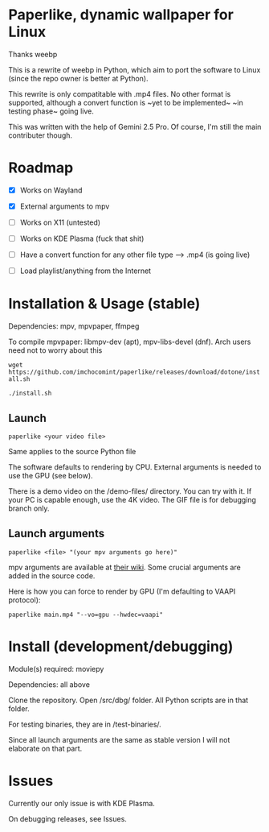 # Paperlike, dynamic wallpaper for Linux
Thanks weebp

This is a rewrite of weebp in Python, which aim to port the software to Linux (since the repo owner is better at Python).

This rewrite is only compatitable with .mp4 files. No other format is supported, although a convert function is ~yet to be implemented~ ~in testing phase~ going live.

This was written with the help of Gemini 2.5 Pro. Of course, I'm still the main contributer though.

# Roadmap
- [x] Works on Wayland

- [x] External arguments to mpv

- [ ] Works on X11 (untested)

- [ ] Works on KDE Plasma (fuck that shit)

- [ ] Have a convert function for any other file type --> .mp4 (is going live) 

- [ ] Load playlist/anything from the Internet

# Installation & Usage (stable)
Dependencies: mpv, mpvpaper, ffmpeg

To compile mpvpaper: libmpv-dev (apt), mpv-libs-devel (dnf). Arch users need not to worry about this

`
wget https://github.com/imchocomint/paperlike/releases/download/dotone/install.sh
`

`
./install.sh
`

## Launch

`
paperlike <your video file>
`

Same applies to the source Python file

The software defaults to rendering by CPU. External arguments is needed to use the GPU (see below).

There is a demo video on the /demo-files/ directory. You can try with it. If your PC is capable enough, use the 4K video. The GIF file is for debugging branch only.

## Launch arguments
`
paperlike <file> "(your mpv arguments go here)"
`

mpv arguments are available at [their wiki](https://mpv.io/manual/stable/). Some crucial arguments are added in the source code.

Here is how you can force to render by GPU (I'm defaulting to VAAPI protocol):

`
paperlike main.mp4 "--vo=gpu --hwdec=vaapi"
`
# Install (development/debugging)
Module(s) required: moviepy

Dependencies: all above

Clone the repository. Open /src/dbg/ folder. All Python scripts are in that folder.

For testing binaries, they are in /test-binaries/.

Since all launch arguments are the same as stable version I will not elaborate on that part.

# Issues
Currently our only issue is with KDE Plasma.

On debugging releases, see Issues.

